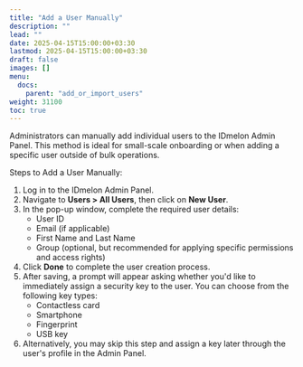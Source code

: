 ```yaml
---
title: "Add a User Manually"
description: ""
lead: ""
date: 2025-04-15T15:00:00+03:30
lastmod: 2025-04-15T15:00:00+03:30
draft: false
images: []
menu:
  docs:
    parent: "add_or_import_users"
weight: 31100
toc: true
---
```


Administrators can manually add individual users to the IDmelon Admin Panel. This method is ideal for small-scale onboarding or when adding a specific user outside of bulk operations.

Steps to Add a User Manually:

1. Log in to the IDmelon Admin Panel.
2. Navigate to **Users > All Users**, then click on **New User**.
3. In the pop-up window, complete the required user details:
   - User ID
   - Email (if applicable)
   - First Name and Last Name
   - Group (optional, but recommended for applying specific permissions and access rights)
4. Click **Done** to complete the user creation process.
5. After saving, a prompt will appear asking whether you'd like to immediately assign a security key to the user. You can choose from the following key types:
   - Contactless card
   - Smartphone
   - Fingerprint
   - USB key
6. Alternatively, you may skip this step and assign a key later through the user's profile in the Admin Panel.
